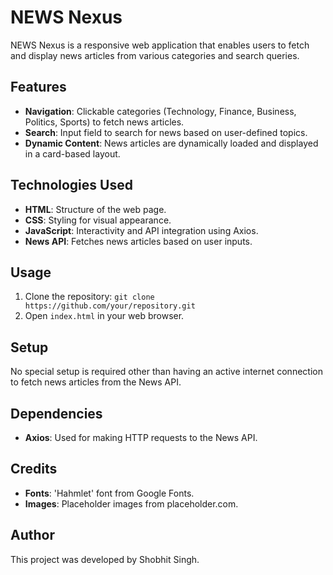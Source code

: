 # NEWS Nexus

NEWS Nexus is a responsive web application that enables users to fetch and display news articles from various categories and search queries.

## Features

- **Navigation**: Clickable categories (Technology, Finance, Business, Politics, Sports) to fetch news articles.
- **Search**: Input field to search for news based on user-defined topics.
- **Dynamic Content**: News articles are dynamically loaded and displayed in a card-based layout.

## Technologies Used

- **HTML**: Structure of the web page.
- **CSS**: Styling for visual appearance.
- **JavaScript**: Interactivity and API integration using Axios.
- **News API**: Fetches news articles based on user inputs.

## Usage

1. Clone the repository: `git clone https://github.com/your/repository.git`
2. Open `index.html` in your web browser.

## Setup

No special setup is required other than having an active internet connection to fetch news articles from the News API.

## Dependencies

- **Axios**: Used for making HTTP requests to the News API.

## Credits

- **Fonts**: 'Hahmlet' font from Google Fonts.
- **Images**: Placeholder images from placeholder.com.

## Author

This project was developed by Shobhit Singh.
